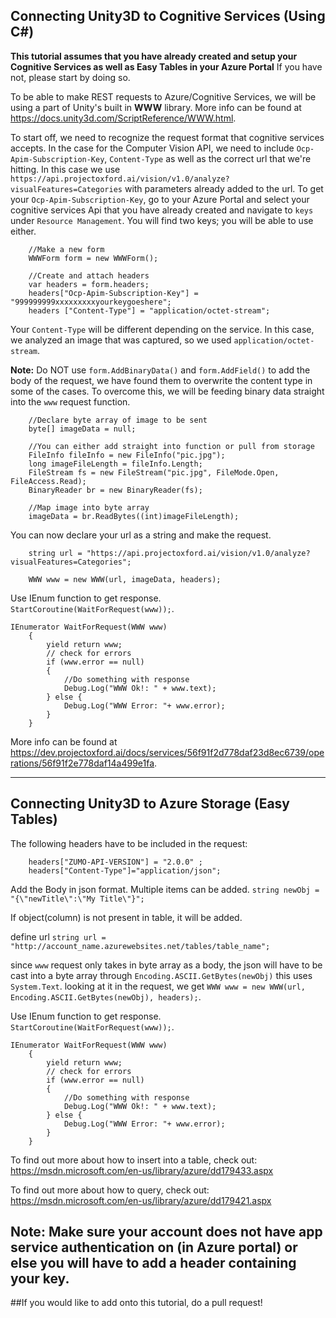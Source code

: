 ## Connecting Unity3D to Cognitive Services (Using C#)
**This tutorial assumes that you have already created and setup your Cognitive Services as well as Easy Tables in your Azure Portal** If you have not, please start by doing so.

To be able to make REST requests to Azure/Cognitive Services, we will be using a part of Unity's built in **WWW** library.
More info can be found at https://docs.unity3d.com/ScriptReference/WWW.html.

To start off, we need to recognize the request format that cognitive services accepts. In the case for the Computer Vision API, we need to include `Ocp-Apim-Subscription-Key`, `Content-Type` as well as the correct url that we're hitting. In this case we use `https://api.projectoxford.ai/vision/v1.0/analyze?visualFeatures=Categories` with parameters already added to the url. 
To get your `Ocp-Apim-Subscription-Key`, go to your Azure Portal and select your cognitive services Api that you have already created and navigate to `keys` under `Resource Management`. You will find two keys; you will be able to use either.

```
	//Make a new form
	WWWForm form = new WWWForm();

	//Create and attach headers
	var headers = form.headers;
	headers["Ocp-Apim-Subscription-Key"] = "999999999xxxxxxxxxyourkeygoeshere";
	headers ["Content-Type"] = "application/octet-stream";
```

Your `Content-Type` will be different depending on the service. In this case, we analyzed an image that was captured, so we used `application/octet-stream`. 

**Note:** Do NOT use `form.AddBinaryData()` and `form.AddField()` to add the body of the request, we have found them to overwrite the content type in some of the cases. To overcome this, we will be feeding binary data straight into the `www` request function.

```
	//Declare byte array of image to be sent
	byte[] imageData = null;

	//You can either add straight into function or pull from storage
	FileInfo fileInfo = new FileInfo("pic.jpg");
	long imageFileLength = fileInfo.Length;
	FileStream fs = new FileStream("pic.jpg", FileMode.Open, FileAccess.Read);
	BinaryReader br = new BinaryReader(fs);

	//Map image into byte array
	imageData = br.ReadBytes((int)imageFileLength);
```
You can now declare your url as a string and make the request.

```
	string url = "https://api.projectoxford.ai/vision/v1.0/analyze?visualFeatures=Categories";

	WWW www = new WWW(url, imageData, headers);
```
Use IEnum function to get response. `StartCoroutine(WaitForRequest(www));`.
```
IEnumerator WaitForRequest(WWW www)
	{
		yield return www;
		// check for errors
		if (www.error == null)
		{
			//Do something with response
			Debug.Log("WWW Ok!: " + www.text);
		} else {
			Debug.Log("WWW Error: "+ www.error);
		}    
	}  
```

More info can be found at https://dev.projectoxford.ai/docs/services/56f91f2d778daf23d8ec6739/operations/56f91f2e778daf14a499e1fa.

---

## Connecting Unity3D to Azure Storage (Easy Tables)

The following headers have to be included in the request: 
```
	headers["ZUMO-API-VERSION"] = "2.0.0" ;
	headers["Content-Type"]="application/json";
```
Add the Body in json format. Multiple items can be added.
`string newObj = "{\"newTitle\":\"My Title\"}";`

If object(column) is not present in table, it will be added.

define url
`string url = "http://account_name.azurewebsites.net/tables/table_name";`

since `www` request only takes in byte array as a body, the json will have to be cast into a byte array through `Encoding.ASCII.GetBytes(newObj)` this uses `System.Text`.
looking at it in the request, we get `WWW www = new WWW(url, Encoding.ASCII.GetBytes(newObj), headers);`.

Use IEnum function to get response. `StartCoroutine(WaitForRequest(www));`.
```
IEnumerator WaitForRequest(WWW www)
	{
		yield return www;
		// check for errors
		if (www.error == null)
		{
			//Do something with response
			Debug.Log("WWW Ok!: " + www.text);
		} else {
			Debug.Log("WWW Error: "+ www.error);
		}    
	}  
```

To find out more about how to insert into a table, check out:
https://msdn.microsoft.com/en-us/library/azure/dd179433.aspx

To find out more about how to query, check out:
https://msdn.microsoft.com/en-us/library/azure/dd179421.aspx

**Note:** Make sure your account does not have app service authentication on (in Azure portal) or else you will have to add a header containing your key. 
---

##If you would like to add onto this tutorial, do a pull request!